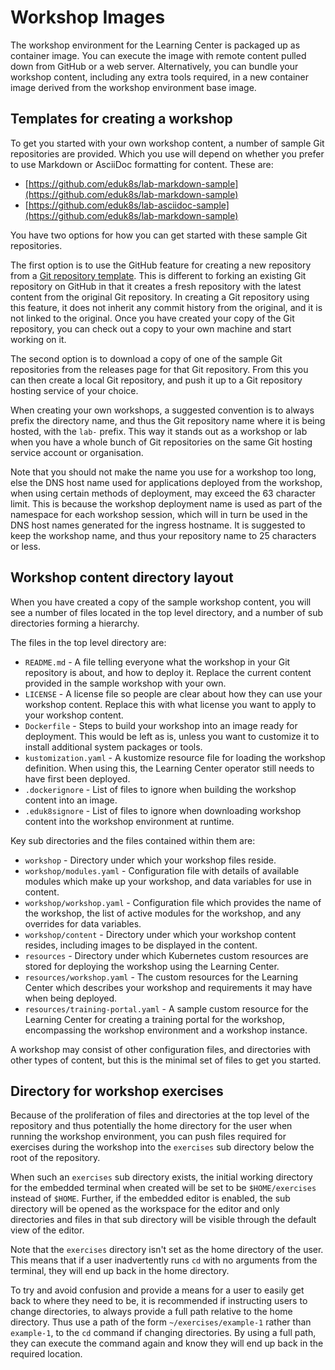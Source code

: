 # Workshop Images

The workshop environment for the Learning Center is packaged up as container image. You can execute the image with remote content pulled down from GitHub or a web server. Alternatively, you can bundle your workshop content, including any extra tools required, in a new container image derived from the workshop environment base image.

## Templates for creating a workshop

To get you started with your own workshop content, a number of sample Git repositories are provided. Which you use will depend on whether you prefer to use Markdown or AsciiDoc formatting for content. These are:

* [https://github.com/eduk8s/lab-markdown-sample](https://github.com/eduk8s/lab-markdown-sample)
* [https://github.com/eduk8s/lab-asciidoc-sample](https://github.com/eduk8s/lab-markdown-sample)

You have two options for how you can get started with these sample Git repositories.

The first option is to use the GitHub feature for creating a new repository from a [Git repository template](https://help.github.com/en/articles/creating-a-repository-from-a-template). This is different to forking an existing Git repository on GitHub in that it creates a fresh repository with the latest content from the original Git repository. In creating a Git repository using this feature, it does not inherit any commit history from the original, and it is not linked to the original. Once you have created your copy of the Git repository, you can check out a copy to your own machine and start working on it.

The second option is to download a copy of one of the sample Git repositories from the releases page for that Git repository. From this you can then create a local Git repository, and push it up to a Git repository hosting service of your choice.

When creating your own workshops, a suggested convention is to always prefix the directory name, and thus the Git repository name where it is being hosted, with the ``lab-`` prefix. This way it stands out as a workshop or lab when you have a whole bunch of Git repositories on the same Git hosting service account or organisation.

Note that you should not make the name you use for a workshop too long, else the DNS host name used for applications deployed from the workshop, when using certain methods of deployment, may exceed the 63 character limit. This is because the workshop deployment name is used as part of the namespace for each workshop session, which will in turn be used in the DNS host names generated for the ingress hostname. It is suggested to keep the workshop name, and thus your repository name to 25 characters or less.

## Workshop content directory layout

When you have created a copy of the sample workshop content, you will see a number of files located in the top level directory, and a number of sub directories forming a hierarchy.

The files in the top level directory are:

* ``README.md`` - A file telling everyone what the workshop in your Git repository is about, and how to deploy it. Replace the current content provided in the sample workshop with your own.
* ``LICENSE`` - A license file so people are clear about how they can use your workshop content. Replace this with what license you want to apply to your workshop content.
* ``Dockerfile`` - Steps to build your workshop into an image ready for deployment. This would be left as is, unless you want to customize it to install additional system packages or tools.
* ``kustomization.yaml`` - A kustomize resource file for loading the workshop definition. When using this, the Learning Center operator still needs to have first been deployed.
* ``.dockerignore`` - List of files to ignore when building the workshop content into an image.
* ``.eduk8signore`` - List of files to ignore when downloading workshop content into the workshop environment at runtime.

Key sub directories and the files contained within them are:

* ``workshop`` - Directory under which your workshop files reside.
* ``workshop/modules.yaml`` - Configuration file with details of available modules which make up your workshop, and data variables for use in content.
* ``workshop/workshop.yaml`` - Configuration file which provides the name of the workshop, the list of active modules for the workshop, and any overrides for data variables.
* ``workshop/content`` - Directory under which your workshop content resides, including images to be displayed in the content.
* ``resources`` - Directory under which Kubernetes custom resources are stored for deploying the workshop using the Learning Center.
* ``resources/workshop.yaml`` - The custom resources for the Learning Center which describes your workshop and requirements it may have when being deployed.
* ``resources/training-portal.yaml`` - A sample custom resource for the Learning Center for creating a training portal for the workshop, encompassing the workshop environment and a workshop instance.

A workshop may consist of other configuration files, and directories with other types of content, but this is the minimal set of files to get you started.

## Directory for workshop exercises

Because of the proliferation of files and directories at the top level of the repository and thus potentially the home directory for the user when running the workshop environment, you can push files required for exercises during the workshop into the ``exercises`` sub directory below the root of the repository.

When such an ``exercises`` sub directory exists, the initial working directory for the embedded terminal when created will be set to be ``$HOME/exercises`` instead of ``$HOME``. Further, if the embedded editor is enabled, the sub directory will be opened as the workspace for the editor and only directories and files in that sub directory will be visible through the default view of the editor.

Note that the ``exercises`` directory isn't set as the home directory of the user. This means that if a user inadvertently runs ``cd`` with no arguments from the terminal, they will end up back in the home directory.

To try and avoid confusion and provide a means for a user to easily get back to where they need to be, it is recommended if instructing users to change directories, to always provide a full path relative to the home directory. Thus use a path of the form ``~/exercises/example-1`` rather than ``example-1``, to the ``cd`` command if changing directories. By using a full path, they can execute the command again and know they will end up back in the required location.
